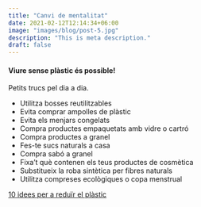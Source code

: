 ```yaml
---
title: "Canvi de mentalitat"
date: 2021-02-12T12:14:34+06:00
image: "images/blog/post-5.jpg"
description: "This is meta description."
draft: false
---
```



#### Viure sense plàstic és possible!

Petits trucs pel dia a dia.

- Utilitza bosses reutilitzables
- Evita comprar ampolles de plàstic
- Evita els menjars congelats
- Compra productes empaquetats amb vidre o cartró
- Compra productes a granel
- Fes-te sucs naturals a casa
- Compra sabó a granel
- Fixa’t què contenen els teus productes de cosmètica
- Substitueix la roba sintètica per fibres naturals
- Utilitza compreses ecològiques o copa menstrual

<a href="https://www.nurorganic.com/ca/10-idees-per-reduir-el-consum-de-plastic-al-dia/">10 idees per a reduïr el plàstic</a>